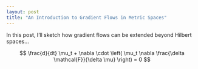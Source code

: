 ```yaml
---
layout: post
title: "An Introduction to Gradient Flows in Metric Spaces"
---
```


In this post, I’ll sketch how gradient flows can be extended beyond Hilbert spaces...

$$
\frac{d}{dt} \mu_t + \nabla \cdot \left( \mu_t \nabla \frac{\delta \mathcal{F}}{\delta \mu} \right) = 0
$$
